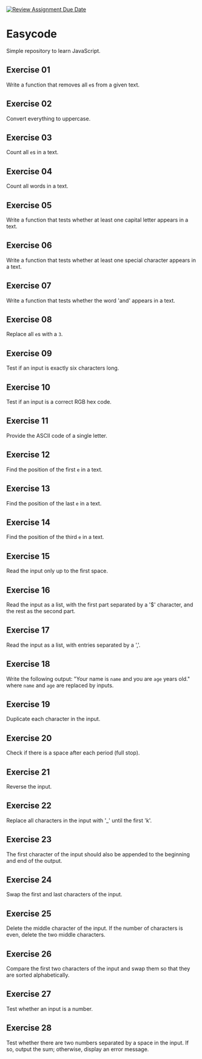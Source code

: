 [![Review Assignment Due Date](https://classroom.github.com/assets/deadline-readme-button-24ddc0f5d75046c5622901739e7c5dd533143b0c8e959d652212380cedb1ea36.svg)](https://classroom.github.com/a/Sx61bll0)

# Easycode

Simple repository to learn JavaScript.

## Exercise 01

Write a function that removes all `e`s from a given text.

## Exercise 02

Convert everything to uppercase.

## Exercise 03

Count all `e`s in a text.

## Exercise 04

Count all words in a text.

## Exercise 05

Write a function that tests whether at least one capital letter appears in a
text.

## Exercise 06

Write a function that tests whether at least one special character appears in a
text.

## Exercise 07

Write a function that tests whether the word 'and' appears in a text.

## Exercise 08

Replace all `e`s with a `3`.

## Exercise 09

Test if an input is exactly six characters long.

## Exercise 10

Test if an input is a correct RGB hex code.

## Exercise 11

Provide the ASCII code of a single letter.

## Exercise 12

Find the position of the first `e` in a text.

## Exercise 13

Find the position of the last `e` in a text.

## Exercise 14

Find the position of the third `e` in a text.

## Exercise 15

Read the input only up to the first space.

## Exercise 16

Read the input as a list, with the first part separated by a '$' character, and
the rest as the second part.

## Exercise 17

Read the input as a list, with entries separated by a ','.

## Exercise 18

Write the following output: "Your name is `name` and you are `age` years old."
where `name` and `age` are replaced by inputs.

## Exercise 19

Duplicate each character in the input.

## Exercise 20

Check if there is a space after each period (full stop).

## Exercise 21

Reverse the input.

## Exercise 22

Replace all characters in the input with '\_' until the first 'k'.

## Exercise 23

The first character of the input should also be appended to the beginning and
end of the output.

## Exercise 24

Swap the first and last characters of the input.

## Exercise 25

Delete the middle character of the input. If the number of characters is even,
delete the two middle characters.

## Exercise 26

Compare the first two characters of the input and swap them so that they are
sorted alphabetically.

## Exercise 27

Test whether an input is a number.

## Exercise 28

Test whether there are two numbers separated by a space in the input. If so,
output the sum; otherwise, display an error message.
